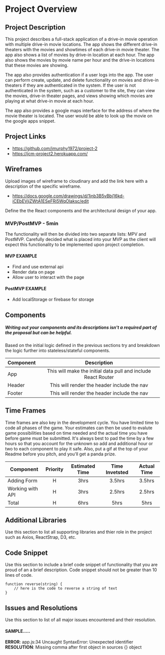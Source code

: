 # Project Overview


## Project Description

This project describes a full-stack application of a drive-in movie operation with multiple drive-in movie locations.  The app shows the different drive-in theaters with the movies and showtimes of each drive-in movie theater.  The app also shows a list of movies by drive-in location at each hour.  The app also shows the movies by movie name per hour and the drive-in locations that these movies are showing.

The app also provides authentication if a user logs into the app.  The user can perform create, update, and delete functionality on movies and drive-in theaters if they are authenticated in the system.  If the user is not authenticated in the system, such as a customer to the site, they can view the movies, drive-in theater pages, and views showing which movies are playing at what drive-in movie at each hour.

The app also provides a google maps interface for the address of where the movie theater is located.  The user would be able to look up the movie on the google apps snippet.

## Project Links

- https://github.com/jmurphy1972/project-2
- https://jcm-project2.herokuapp.com/


## Wireframes

Upload images of wireframe to cloudinary and add the link here with a description of the specific wireframe.

- https://docs.google.com/drawings/d/1jnb3B5vBbj16kd-iCEbEVjiZWtA1ESeFRi5WqOlaksc/edit


Define the the React components and the architectural design of your app.

### MVP/PostMVP - 5min

The functionality will then be divided into two separate lists: MPV and PostMVP.  Carefully decided what is placed into your MVP as the client will expect this functionality to be implemented upon project completion.  

#### MVP EXAMPLE
- Find and use external api 
- Render data on page 
- Allow user to interact with the page

#### PostMVP EXAMPLE

- Add localStorage or firebase for storage

## Components
##### Writing out your components and its descriptions isn't a required part of the proposal but can be helpful.

Based on the initial logic defined in the previous sections try and breakdown the logic further into stateless/stateful components. 

| Component | Description | 
| --- | :---: |  
| App | This will make the initial data pull and include React Router| 
| Header | This will render the header include the nav | 
| Footer | This will render the header include the nav | 

## Time Frames

Time frames are also key in the development cycle.  You have limited time to code all phases of the game.  Your estimates can then be used to evalute game possibilities based on time needed and the actual time you have before game must be submitted. It's always best to pad the time by a few hours so that you account for the unknown so add and additional hour or two to each component to play it safe. Also, put a gif at the top of your Readme before you pitch, and you'll get a panda prize.

| Component | Priority | Estimated Time | Time Invetsted | Actual Time |
| --- | :---: |  :---: | :---: | :---: |
| Adding Form | H | 3hrs| 3.5hrs | 3.5hrs |
| Working with API | H | 3hrs| 2.5hrs | 2.5hrs |
| Total | H | 6hrs| 5hrs | 5hrs |

## Additional Libraries
 Use this section to list all supporting libraries and thier role in the project such as Axios, ReactStrap, D3, etc. 

## Code Snippet

Use this section to include a brief code snippet of functionality that you are proud of an a brief description.  Code snippet should not be greater than 10 lines of code. 

```
function reverse(string) {
	// here is the code to reverse a string of text
}
```

## Issues and Resolutions
 Use this section to list of all major issues encountered and their resolution.

#### SAMPLE.....
**ERROR**: app.js:34 Uncaught SyntaxError: Unexpected identifier                                
**RESOLUTION**: Missing comma after first object in sources {} object

